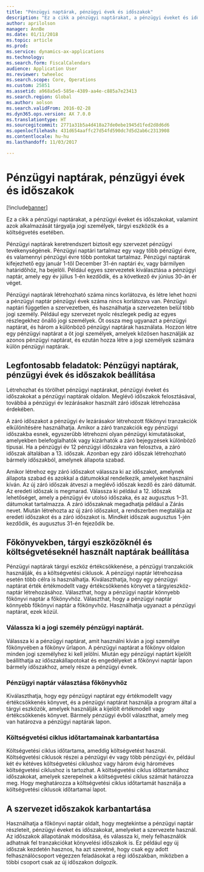 ```yaml
---
title: "Pénzügyi naptárak, pénzügyi évek és időszakok"
description: "Ez a cikk a pénzügyi naptárakat, a pénzügyi éveket és időszakokat, valamint azok alkalmazását tárgyalja jogi személyek, tárgyi eszközök és a költségvetés esetében."
author: aprilolson
manager: AnnBe
ms.date: 01/11/2018
ms.topic: article
ms.prod: 
ms.service: dynamics-ax-applications
ms.technology: 
ms.search.form: FiscalCalendars
audience: Application User
ms.reviewer: twheeloc
ms.search.scope: Core, Operations
ms.custom: 25851
ms.assetid: a968a5e5-585e-4389-aa4e-c885a7e23413
ms.search.region: Global
ms.author: aolson
ms.search.validFrom: 2016-02-28
ms.dyn365.ops.version: AX 7.0.0
ms.translationtype: HT
ms.sourcegitcommit: 2771a31b5a4d418a27de0ebe1945d1fed2d8d6d6
ms.openlocfilehash: 431d654aaffc27d54fd590dc7d5d2ab6c2313908
ms.contentlocale: hu-hu
ms.lasthandoff: 11/03/2017

---
```


# <a name="fiscal-calendars-fiscal-years-and-periods"></a>Pénzügyi naptárak, pénzügyi évek és időszakok

[!include[banner](../includes/banner.md)]


Ez a cikk a pénzügyi naptárakat, a pénzügyi éveket és időszakokat, valamint azok alkalmazását tárgyalja jogi személyek, tárgyi eszközök és a költségvetés esetében.

Pénzügyi naptárak keretrendszert biztosít egy szervezet pénzügyi tevékenységének. Pénzügyi naptári tartalmaz egy vagy több pénzügyi évre, és valamennyi pénzügyi évre több pontokat tartalmaz. Pénzügyi naptárak kifejezhető egy január 1-től December 31-én naptári év, vagy bármilyen határidőhöz, ha bejelöli. Például egyes szervezetek kiválasztása a pénzügyi naptár, amely egy év július 1-én kezdődik, és a következő év június 30-án ér véget. 

Pénzügyi naptárak létrehozható száma nincs korlátozva, és létre lehet hozni a pénzügyi naptár pénzügyi évek száma nincs korlátozva van. Pénzügyi naptári független a szervezetben, és használhatja a szervezeten belül több jogi személy. Például egy szervezet nyolc részlegek pedig az egyes részlegekhez önálló jogi személyek. Öt ossza meg ugyanazt a pénzügyi naptárat, és három a különböző pénzügyi naptárak használata. Hozzon létre egy pénzügyi naptárat a öt jogi személyek, amelyek közösen használják az azonos pénzügyi naptárat, és ezután hozza létre a jogi személyek számára külön pénzügyi naptárak.

## <a name="create-fiscal-calendars-fiscal-years-and-periods"></a>Legfontosabb feladatok: Pénzügyi naptárak, pénzügyi évek és időszakok beállítása
Létrehozhat és törölhet pénzügyi naptárakat, pénzügyi éveket és időszakokat a pénzügyi naptárak oldalon. Meglévő időszakok felosztásával, továbbá a pénzügyi év lezárásakor használt záró időszak létrehozása érdekében. 

A záró időszakot a pénzügyi év lezárásakor létrehozott főkönyvi tranzakciók elkülönítésére használhatja. Amikor a záró tranzakciók egy pénzügyi időszakba esnek, egyszerűbb létrehozni olyan pénzügyi kimutatásokat, amelyekben belefoglalhatók vagy kizárhatók a záró bejegyzések különböző típusai. Ha a pénzügyi év 12 pénzügyi időszakra van felosztva, a záró időszak általában a 13. időszak. Azonban egy záró időszak létrehozható bármely időszakból, amelynek állapota szabad. 

Amikor létrehoz egy záró időszakot válassza ki az időszakot, amelynek állapota szabad és azokkal a dátumokkal rendelkezik, amelyeket használni kíván. Az új záró időszak átveszi a meglévő időszak kezdő és záró dátumát. Az eredeti időszak is megmarad. Válassza ki például a 12. időszak lehetőséget, amely a pénzügyi év utolsó időszaka, és az augusztus 1–31. dátumokat tartalmazza. A záró időszaknak megadhatja például a Zárás nevet. Miután létrehozta az új záró időszakot, a rendszerben megtalálja az eredeti időszakot és a záró időszakot is. Mindkét időszak augusztus 1-jén kezdődik, és augusztus 31-én fejeződik be.

## <a name="select-fiscal-calendars-for-ledgers-fixed-assets-and-budget-cycles"></a>Főkönyvekben, tárgyi eszközöknél és költségvetéseknél használt naptárak beállítása
Pénzügyi naptárak tárgyi eszköz értékcsökkenése, a pénzügyi tranzakciók használják, és a költségvetési ciklusok. A pénzügyi naptár létrehozása esetén több célra is használhatja. Kiválaszthatja, hogy egy pénzügyi naptárat érték értékmodellt vagy értékcsökkenés könyvet a tárgyieszköz-naptár létrehozásához. Választhat, hogy a pénzügyi naptár könnyebb főkönyvi naptár a főkönyvhöz. Választhat, hogy a pénzügyi naptár könnyebb főkönyvi naptár a főkönyvhöz. Használhatja ugyanazt a pénzügyi naptárat, ezek közül.

### <a name="select-a-fiscal-calendar-for-your-legal-entity"></a>Válassza ki a jogi személy pénzügyi naptárát.

Válassza ki a pénzügyi naptárat, amit használni kíván a jogi személye főkönyvében a főkönyv űrlapon. A pénzügyi naptárat a főkönyv oldalon minden jogi személyhez ki kell jelölni. Miután egy pénzügyi naptárt kijelölt beállíthatja az időszakállapotokat és engedélyeket a főkönyvi naptár lapon bármely időszakhoz, amely része a pénzügyi évnek.

### <a name="select-a-fiscal-calendar-for-fixed-assets"></a>Pénzügyi naptár választása főkönyvhöz

Kiválaszthatja, hogy egy pénzügyi naptárat egy értékmodellt vagy értékcsökkenés könyvet, és a pénzügyi naptárat használja a program által a tárgyi eszközök, amelyek használják a kijelölt értékmodell vagy értékcsökkenés könyvet. Bármely pénzügyi évből választhat, amely meg van határozva a pénzügyi naptárak lapon.

### <a name="define-budget-cycle-time-spans"></a>Költségvetési ciklus időtartamainak karbantartása

Költségvetési ciklus időtartama, ameddig költségvetést használ. Költségvetési ciklusok részei a pénzügyi év vagy több pénzügyi év, például két év kétéves költségvetési ciklushoz vagy három évig hároméves költségvetési ciklushoz is tartozhat. A költségvetési ciklus időtartamához időszakokat, amelyek szerepelnek a költségvetési ciklus számát határozza meg. Hogy meghatározza a költségvetési ciklus időtartamát használja a költségvetési ciklusok időtartamai lapot.

## <a name="maintain-periods-for-your-organization"></a>A szervezet időszakok karbantartása
Használhatja a főkönyvi naptár oldalt, hogy megtekintse a pénzügyi naptár részleteit, pénzügyi éveket és időszakokat, amelyeket a szervezete használ. Az időszakok állapotának módosítása, és válassza ki, mely felhasználók adhatnak fel tranzakciókat könyvelési időszakok is. Ez például egy új időszak kezdetén hasznos, ha azt szeretné, hogy csak egy adott felhasználócsoport végezzen feladásokat a régi időszakban, miközben a többi csoport csak az új időszakon dolgozik.






